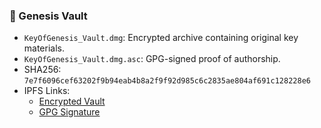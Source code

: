 ### 🔐 Genesis Vault

- `KeyOfGenesis_Vault.dmg`: Encrypted archive containing original key materials.
- `KeyOfGenesis_Vault.dmg.asc`: GPG-signed proof of authorship.
- SHA256: `7e7f6096cef63202f9b94eab4b8a2f9f92d985c6c2835ae804af691c128228e6`
- IPFS Links:
  - [Encrypted Vault](https://ipfs.io/ipfs/QmX...)
  - [GPG Signature](https://ipfs.io/ipfs/QmY...)

